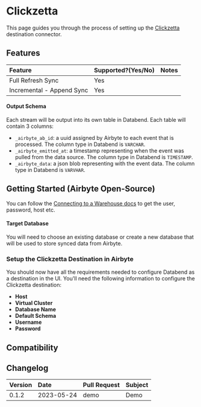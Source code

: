 # Clickzetta

This page guides you through the process of setting up the [Clickzetta](https://yunqi.tech/) destination connector.

## Features

| Feature | Supported?\(Yes/No\) | Notes |
| :--- | :--- | :--- |
| Full Refresh Sync | Yes |  |
| Incremental - Append Sync | Yes |  |


#### Output Schema

Each stream will be output into its own table in Databend. Each table will contain 3 columns:

* `_airbyte_ab_id`: a uuid assigned by Airbyte to each event that is processed. The column type in Databend is `VARCHAR`.
* `_airbyte_emitted_at`: a timestamp representing when the event was pulled from the data source. The column type in Databend is `TIMESTAMP`.
* `_airbyte_data`: a json blob representing with the event data. The column type in Databend is `VARVHAR`.

## Getting Started (Airbyte Open-Source)
You can follow the [Connecting to a Warehouse docs](https://yunqi.tech/) to get the user, password, host etc.

#### Target Database

You will need to choose an existing database or create a new database that will be used to store synced data from Airbyte.

### Setup the Clickzetta Destination in Airbyte

You should now have all the requirements needed to configure Databend as a destination in the UI. You'll need the following information to configure the Clickzetta destination:

* **Host**
* **Virtual Cluster**
* **Database Name**
* **Default Schema**
* **Username**
* **Password**

## Compatibility


## Changelog

| Version | Date       | Pull Request                                             | Subject                                         |
|:--------|:-----------|:---------------------------------------------------------|:------------------------------------------------|
| 0.1.2   | 2023-05-24 | demo | Demo |



